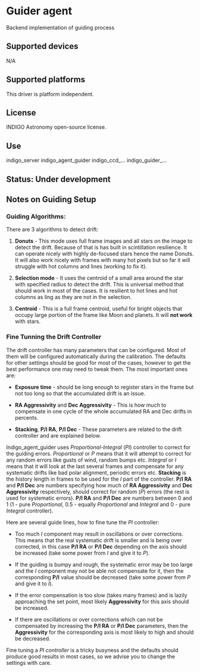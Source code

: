 # Guider agent

Backend implementation of guiding process

## Supported devices

N/A

## Supported platforms

This driver is platform independent.

## License

INDIGO Astronomy open-source license.

## Use

indigo_server indigo_agent_guider indigo_ccd_... indigo_guider_...

## Status: Under development

## Notes on Guiding Setup

### Guiding Algorithms:
There are 3 algorithms to detect drift:
1. **Donuts** - This mode uses full frame images and all stars on the image to detect the drift.
Because of that is has built in scintillation resilience. It can operate nicely with highly
de-focused stars hence the name Donuts. It will also work nicely with frames with many
hot pixels but so far it will struggle with hot columns and lines (working to fix it).

2. **Selection mode** - It uses the centroid of a small area around the star with
specified radius to detect the drift. This is universal method that should work in most of the cases.
It is resilient to hot lines and hot columns as ling as they are not in the selection.

3. **Centroid** - This is a full frame centroid, useful for bright objects that occupy
large portion of the frame like Moon and planets. It will **not work** with stars.

### Fine Tunning the Drift Controller
The drift controller has many parameters that can be configured. Most of them will be configured automatically
during the calibration. The defaults for other settings should be good for most of the cases, however
to get the best performance one may need to tweak them. The most important ones are:
* **Exposure time** - should be long enough to register stars in the frame but not too long so that the accumulated
drift is an issue.

* **RA Aggressivity** and **Dec Aggressivity** - This is how much to compensate in one cycle of the whole accumulated
RA and Dec drifts in percents.

* **Stacking**, **P/I RA**, **P/I Dec** - These parameters are related to the drift controller and are explained below.

Indigo_agent_guider uses *Proportional-Integral* (*PI*) controller to correct for the guiding errors. *Proportional* or *P*
means that it will attempt to correct for any random errors like gusts of wind, random bumps etc. *Integral* or *I* means
that it will look at the last several frames and compensate for any systematic drifts like bad polar alignment, periodic
errors etc. **Stacking** is the history length in frames to be used for the *I* part of the controller. **P/I RA** and
**P/I Dec** are numbers specifying how much of **RA Aggressivity** and **Dec Aggressivity** respectively, should correct
for random (*P*) errors (the rest is used for systematic errors). **P/I RA** and **P/I Dec** are numbers between
0 and 1 (1 - pure *Proportional*, 0.5 - equally *Proportional* and *Integral* and 0 - pure *Integral* controller).

Here are several guide lines, how to fine tune the *PI* controller:

* Too much *I* component may result in oscillations or over corrections. This means that the real systematic drift is smaller and is being over corrected, in this case **P/I RA** or **P/I Dec** depending on the axis should be increased (take some power from *I* and give it to *P*).

* If the guiding is bumpy and rough, the systematic error may be too large and the *I* component may not be able not compensate
for it, then the corresponding **P/I** value should be decreased (take some power from *P* and give it to *I*).

* If the error compensation is too slow (takes many frames) and is lazily approaching the set point, most likely **Aggressivity**
for this axis should be increased.

* If there are oscillations or over corrections which can not be compensated by increasing the **P/I RA** or **P/I Dec** parameters,
then the **Aggressivity** for the corresponding axis is most likely to high and should be decreased.

Fine tuning a *PI controller* is a tricky busyness and the defaults should produce good results in most cases, so we advise
you to change the settings with care.
